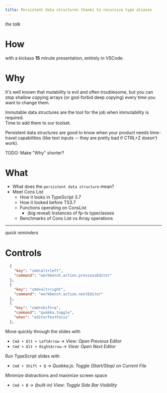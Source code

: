 ```yaml
---
title: Persistent data structures thanks to recursive type aliases
---
```


_the talk_


# How

with a kickass **15** minute presentation, entirely in VSCode.

# Why

It's well known that mutability is evil and often troublesome,
but you can stop shallow copying arrays (or god-forbid deep copying)
every time you want to change them.

Immutable data structures are the tool for the job when immutability is required. \
Time to add them to our toolset.

Persistent data structures are good to know when your product needs time-travel capabilities
(like text inputs -- they are pretty bad if CTRL+Z doesn't work).

TODO: Make "Why" shorter?

# What

- What does the `persistent data structure` mean?
- Meet Cons List
  - How it looks in TypeScript 3.7
  - How it looked before TS3.7
  - Functions operating on ConsList
    - (big reveal) Instances of fp-ts typeclasses
  - Benchmarks of Cons List vs Array operations

---
_quick reminders_

# Controls

```json
  {
    "key": "cmd+alt+left",
    "command": "workbench.action.previousEditor"
  },
  {
    "key": "cmd+alt+right",
    "command": "workbench.action.nextEditor"
  },
  {
    "key": "cmd+shift+q",
    "command": "quokka.toggle",
    "when": "editorTextFocus"
  },
```

Move quickly through the slides with
- `Cmd + Alt + LeftArrow` → _View: Open Previous Editor_  
- `Cmd + Alt + RightArrow` → _View: Open Next Editor_

Run TypeScript slides with
- `Cmd + Shift + Q` → _Quokka.js: Toggle (Start/Stop) on Current File_

Minimize distractions and maximize screen space 
- `Cmd + B` → _(built-in) View: Toggle Side Bar Visibility_
